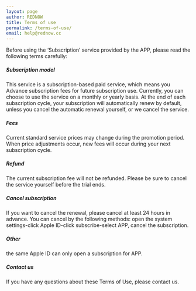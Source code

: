 ```yaml
---
layout: page
author: REDNOW
title: Terms of use
permalink: /terms-of-use/
email: help@rednow.cc
---
```


Before using the ‘Subscription’ service provided by the APP, please read the following terms carefully: 

##### Subscription model 

This service is a subscription-based paid service, which means you Advance subscription fees for future subscription use. Currently, you can choose to use the service on a monthly or yearly basis. At the end of each subscription cycle, your subscription will automatically renew by default, unless you cancel the automatic renewal yourself, or we cancel the service. 

##### Fees 

Current standard service prices may change during the promotion period. When price adjustments occur, new fees will occur during your next subscription cycle. 

##### Refund 

The current subscription fee will not be refunded. Please be sure to cancel the service yourself before the trial ends. 

##### Cancel subscription 

If you want to cancel the renewal, please cancel at least 24 hours in advance. You can cancel by the following methods: open the system settings-click Apple ID-click subscribe-select APP, cancel the subscription.

##### Other 

the same Apple ID can only open a subscription for APP.

##### Contact us 

If you have any questions about these Terms of Use, please contact us. 